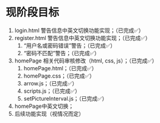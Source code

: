 <h1>现阶段目标</h1>

1. login.html 警告信息中英文切换功能实现；（已完成✅）
2. register.html 警告信息中英文切换功能实现；（已完成✅）
   1. “用户名或密码错误”警告；（已完成✅）
   2. “密码不匹配”警告；（已完成✅）
3. homePage 相关代码审核修改（html, css, js）；（已完成✅）
   1. homePage.html；（已完成✅）
   2. homePage.css；（已完成✅）
   3. arrow.js；（已完成✅）
   4. scripts.js；（已完成✅）
   5. setPictureInterval.js；（已完成✅）
4. homePage中英文切换；
5. 后续功能实现（视情况而定）
